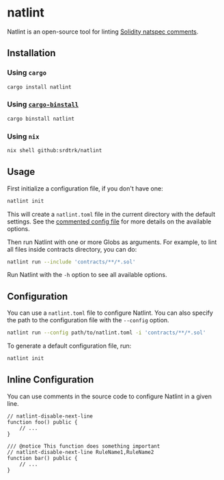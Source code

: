 # natlint

Natlint is an open-source tool for linting [Solidity natspec comments](https://docs.soliditylang.org/en/develop/natspec-format.html).

## Installation

### Using `cargo`

```bash
cargo install natlint
```

### Using [`cargo-binstall`](https://github.com/cargo-bins/cargo-binstall)

```bash
cargo binstall natlint
```

### Using `nix`

```bash
nix shell github:srdtrk/natlint
```

## Usage

First initialize a configuration file, if you don't have one:

```bash
natlint init
```

This will create a `natlint.toml` file in the current directory with the default settings. See the [commented config file](./natlint.toml) for more details on the available options.

Then run Natlint with one or more Globs as arguments. For example, to lint all files inside contracts directory, you can do:

```bash
natlint run --include 'contracts/**/*.sol'
```

Run Natlint with the `-h` option to see all available options.

## Configuration

You can use a `natlint.toml` file to configure Natlint. You can also specify the path to the configuration file with the `--config` option.

```bash
natlint run --config path/to/natlint.toml -i 'contracts/**/*.sol'
```

To generate a default configuration file, run:

```bash
natlint init
```

## Inline Configuration

You can use comments in the source code to configure Natlint in a given line.

```solidity
// natlint-disable-next-line
function foo() public {
    // ...
}

/// @notice This function does something important
// natlint-disable-next-line RuleName1,RuleName2
function bar() public {
    // ...
}
```
